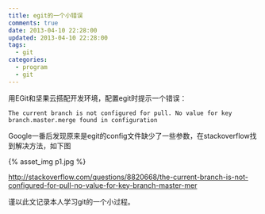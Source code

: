 ```yaml
---
title: egit的一个小错误
comments: true
date: 2013-04-10 22:28:00
updated: 2013-04-10 22:28:00
tags:
  - git
categories:
  - program
  - git
---
```


用EGit和坚果云搭配开发环境，配置egit时提示一个错误：
```
The current branch is not configured for pull. No value for key branch.master.merge found in configuration
```


Google一番后发现原来是egit的config文件缺少了一些参数，在stackoverflow找到解决方法，如下图

{% asset_img p1.jpg %}

http://stackoverflow.com/questions/8820668/the-current-branch-is-not-configured-for-pull-no-value-for-key-branch-master-mer

谨以此文记录本人学习git的一个小过程。

